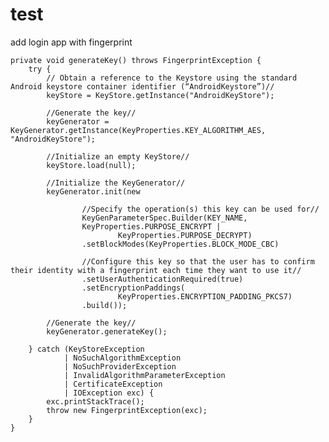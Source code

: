 # test
add login app with fingerprint 

    private void generateKey() throws FingerprintException {
        try {
            // Obtain a reference to the Keystore using the standard Android keystore container identifier (“AndroidKeystore”)//
            keyStore = KeyStore.getInstance("AndroidKeyStore");

            //Generate the key//
            keyGenerator = KeyGenerator.getInstance(KeyProperties.KEY_ALGORITHM_AES, "AndroidKeyStore");

            //Initialize an empty KeyStore//
            keyStore.load(null);

            //Initialize the KeyGenerator//
            keyGenerator.init(new

                    //Specify the operation(s) this key can be used for//
                    KeyGenParameterSpec.Builder(KEY_NAME,
                    KeyProperties.PURPOSE_ENCRYPT |
                            KeyProperties.PURPOSE_DECRYPT)
                    .setBlockModes(KeyProperties.BLOCK_MODE_CBC)

                    //Configure this key so that the user has to confirm their identity with a fingerprint each time they want to use it//
                    .setUserAuthenticationRequired(true)
                    .setEncryptionPaddings(
                            KeyProperties.ENCRYPTION_PADDING_PKCS7)
                    .build());

            //Generate the key//
            keyGenerator.generateKey();

        } catch (KeyStoreException
                | NoSuchAlgorithmException
                | NoSuchProviderException
                | InvalidAlgorithmParameterException
                | CertificateException
                | IOException exc) {
            exc.printStackTrace();
            throw new FingerprintException(exc);
        }
    }
